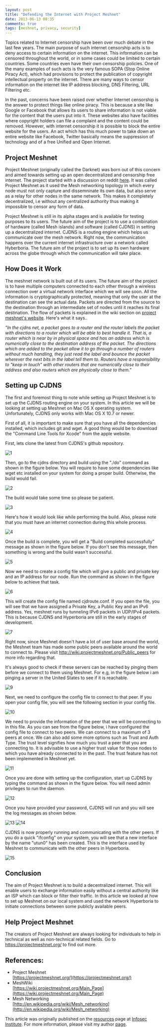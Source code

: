 ```yaml
---
layout: post
title: "Defending the Internet with Project Meshnet"
date: 2013-06-13 08:35
comments: true
tags: [meshnet, privacy, security]
---
```


Topics related to Internet censorship have been over much debate in the last few years. The main purpose of such internet censorship acts is to deny access to certain information on the internet. This information can be censored throughout the world, or in some cases could be limited to certain countries. Some countries even have their own censorship policies. One of the many examples of such acts is the very famous SOPA (Stop Online Piracy Act), which had provisions to protect the publication of copyright intellectual property on the internet. There are many ways to censor information on the internet like IP address blocking, DNS Filtering, URL Filtering etc.

<!--more-->

In the past, concerns have been raised over whether Internet censorship is the answer to protect things like online piracy. This is because a site like Google or Facebook that allows its users to share information is not viable for the content that the users put into it. These websites also have facilities where copyright holders can file a complaint and the content could be removed. However, with internet censorship it is possible to block the entire website for the users. An act which has this much power to take down an entire website like Facebook, Twitter basically means the suppression of technology and of a free Unified and Open Internet.

## Project Meshnet

Project Meshnet (originally called the Darknet) was born out of this concern and aimed towards setting up an open decentralized and censorship free internet. The project started with a discussion on reddit [here](http://www.reddit.com/r/darknetplan). It was called Project Meshnet as it used the Mesh networking topology in which every node must not only capture and dissemninate its own data, but also serve as a relay for other nodes in the same network. This makes it completely decentralized, i.e without any centralized authority thus making it impossible to censor any form of data.

Project Meshnet is still in its alpha stages and is available for testing purposes to its users. The future aim of the project is to use a combination of hardware (called Mesh islands) and software (called CJDNS) in setting up a decentralized internet. CJDNS is a routing engine which helps us communicate over the mesh network. Right now, the communication happens over the current internet infrastructure over a network called Hyberboria. The future aim of the project is to set up its own hardware across the globe through which the communication will take place.

## How Does it Work

The meshnet network is built out of its users. The future aim of the project is to have multiple computers connected to each other through a wireless connection over a virtual network interface which we will see soon. All the information is cryptographically protected, meaning that only the user at the destination can see the actual data. Packets are directed from the source to the destination through an intermediate set of nodes until it reaches its final destination. The flow of packets is explained in the wiki section on [project meshnet's website](https://wiki.projectmeshnet.org/Getting_started). Here's what it says..

_"In the cjdns net, a packet goes to a router and the router labels the packet with directions to a router which will be able to best handle it. That is, a router which is near by in physical space and has an address which is numerically close to the destination address of the packet. The directions which are added to the packet allow it to go through a number of routers without much handling, they just read the label and bounce the packet wherever the next bits in the label tell them to. Routers have a responsibility to "keep in touch" with other routers that are numerically close to their address and also routers which are physically close to them."_

## Setting up CJDNS

The first and foremost thing to note while setting up Project Meshnet is to set up the CJDNS routing engine on your system. In this article we will be looking at setting up Meshnet on Mac OS X operating system. Unfortunately, CJDNS only works with Mac OS X 10.7 or newer.

First of all, it is important to make sure that you have all the dependencies installed, which includes git and wget. A good thing would be to download the "Command Line Tools for Xcode" from the apple website.

First, lets clone the latest from CJDNS's github repository.

![1]({{site.baseurl}}/images/posts/meshnet/1.png)

Then, go to the cjdns directory and build using the "./do" command as shown in the figure below. You will require to have some dependencies like wget etc installed on your system for doing a proper build. Otherwise, the build would fail.

![2]({{site.baseurl}}/images/posts/meshnet/2.png)

The build would take some time so please be patient.

![3]({{site.baseurl}}/images/posts/meshnet/3.png)

Here's how it would look like while performing the build. Also, please note that you must have an internet connection during this whole process.

![4]({{site.baseurl}}/images/posts/meshnet/4.png)

Once the build is complete, you will get a "Build completed successfully" message as shown in the figure below. If you don't see this message, then something is wrong and the build wasn't successful.

![5]({{site.baseurl}}/images/posts/meshnet/5.png)

Now we need to create a config file which will give a public and private key and an IP address for our node. Run the command as shown in the figure below to achieve that task.

![6]({{site.baseurl}}/images/posts/meshnet/6.png)

This will create the config file named cjdroute.conf. If you open the file, you will see that we have assigned a Private Key, a Public Key and an IPv6 address. Yes, meshnet runs by tunneling IPv6 packets in UDP/IPv4 packets. This is because CJDNS and Hyperboria are still in the early stages of development.

![7]({{site.baseurl}}/images/posts/meshnet/7.png)

Right now, since Meshnet doesn't have a lot of user base around the world, the Meshnet team has made some public peers available around the world to connect to. Please visit http://wiki.projectmeshnet.org/Public_peers for more info regarding that.

It's always good to check if these servers can be reached by pinging them before we connect to them using Meshnet. For e.g, in the figure below i am pinging a server in the United States to see if it is reachable.

![9]({{site.baseurl}}/images/posts/meshnet/9.png)

Next, we need to configure the config file to connect to that peer. If you open your config file, you will see the following section in your config file.

![10]({{site.baseurl}}/images/posts/meshnet/10.png)

We need to provide the information of the peer that we will be connecting to in this file. As you can see from the figure below, i have configured the config file to connect to two peers. We can connect to a maximum of 3 peers at once. We can also add some more options such as Trust and Auth Type. The trust level signifies how much you trust a peer that you are connecting to. It is advisable to use a higher trust value for those nodes to which you have already connected to in the past. The trust feature has not been implemented in Meshnet yet.

![11]({{site.baseurl}}/images/posts/meshnet/11.png)

Once you are done with setting up the configuration, start up CJDNS by typing the command as shown in the figure below. You will need admin privileges to run the daemon.

![12]({{site.baseurl}}/images/posts/meshnet/12.png)

Once you have provided your password, CJDNS will run and you will see the log messages as shown below.

![13]({{site.baseurl}}/images/posts/meshnet/13.png) ![14]({{site.baseurl}}/images/posts/meshnet/14.png)

CJDNS is now properly running and communicating with the other peers. If you do a quick "ifconfig" on your system, you will see that a new interface by the name "utun0" has been created. This is the interface used by Meshnet to communicate with the other peers in Hyperboria.

![15]({{site.baseurl}}/images/posts/meshnet/15.png)

## Conclusion

The aim of Project Meshnet is to build a decentralized internet. This will enable users to exchange information easily without a central authority like an ISP which can block or filter their traffic. In this article we looked at how to set up Meshnet on our local system and used the network Hyperboria to initiate connections between some publicly available peers.

## Help Project Meshnet

The creators of Project Meshnet are always looking for individuals to help in technical as well as non-technical related fields. Go to https://projectmeshnet.org/ to find out more.

## References:

*   Project Meshnet  
    [https://projectmeshnet.org/](https://projectmeshnet.org/)
*   MeshWiki  
    [https://wiki.projectmeshnet.org/Main_Page](https://wiki.projectmeshnet.org/Main_Page)
*   Mesh Networking  
    [http://en.wikipedia.org/wiki/Mesh_networking](http://en.wikipedia.org/wiki/Mesh_networking)

This article was originally published on the [resources](http://resources.infosecinstitute.com/) page at [Infosec Institute](http://infosecinstitute.com/). For more information, please visit my author [page](http://resources.infosecinstitute.com/author/prateek/).